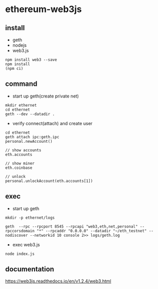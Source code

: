 # ethereum-web3js

## install
* geth
* nodejs
* web3.js

```
npm install web3 --save
npm install
(npm ci)
```

## command
* start up geth(create private net)

```
mkdir ethernet
cd ethernet
geth --dev --datadir .
```

* verify connect(attach) and create user

```
cd ethernet
geth attach ipc:geth.ipc
personal.newAccount()

// show accounts
eth.accounts

// show miner
eth.coinbase

// unlock
personal.unlockAccount(eth.accounts[1])
```

## exec

* start up geth

```
mkdir -p ethernet/logs

geth  --rpc --rpcport 8545 --rpcapi "web3,eth,net,personal" --rpccorsdomain "*" --rpcaddr "0.0.0.0" --datadir "~/eth_testnet" --nodiscover --networkid 10 console 2>> logs/geth.log
```

* exec web3.js

```
node index.js
```


## documentation

https://web3js.readthedocs.io/en/v1.2.4/web3.html
